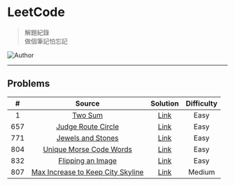 # LeetCode
> 解題紀錄    
> 做個筆記怕忘記  

![Author](https://img.shields.io/badge/Author-Junxiang-yellow.svg)
___
## Problems

| #     | Source                                                                 | Solution        | Difficulty |
| :---: | :--------------------------------------------------------------------: | :-------------: | :--------: |
| 1     | [Two Sum][Two Sum]                                                     | [Link](%231)    | Easy       |
| 657   | [Judge Route Circle][Judge Route Circle]                               | [Link](/%23657) | Easy       |
| 771   | [Jewels and Stones][Jewels and Stones]                                 | [Link](/%23771) | Easy       |
| 804   | [Unique Morse Code Words][Unique Morse Code Words]                     | [Link](/%23804) | Easy       |
| 832   | [Flipping an Image][Flipping an Image]                                 | [Link](/%23832) | Easy       |
| 807   | [Max Increase to Keep City Skyline][Max Increase to Keep City Skyline] | [Link](/%23807) | Medium     |


<!-- 參考 超連結 Source -->
[Two Sum]: https://leetcode.com/problems/two-sum/
[Judge Route Circle]:https://leetcode.com/problems/judge-route-circle/description/ 
[Jewels and Stones]:https://leetcode.com/problems/jewels-and-stones/description/    
[Unique Morse Code Words]:https://leetcode.com/problems/unique-morse-code-words/description/
[Flipping an Image]:https://leetcode.com/problems/flipping-an-image/description/
[Max Increase to Keep City Skyline]:https://leetcode.com/problems/max-increase-to-keep-city-skyline/description/